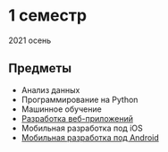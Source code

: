 # 1 семестр

2021 осень

## Предметы
* Анализ данных
* Программирование на Python
* Машинное обучение
* [Разработка веб-приложений](Java)
* Мобильная разработка под iOS
* [Мобильная разработка под Android](Android)
